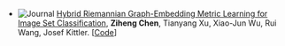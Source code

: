 - ![Journal](https://img.shields.io/badge/TBD-2021-blue)
[Hybrid Riemannian Graph-Embedding Metric Learning for Image Set Classification](https://ieeexplore.ieee.org/stamp/stamp.jsp?arnumber=9540380),
**Ziheng Chen**, Tianyang Xu, Xiao-Jun Wu, Rui Wang, Josef Kittler. 
[[Code](https://github.com/GitZH-Chen/HRGEML-v-1)]